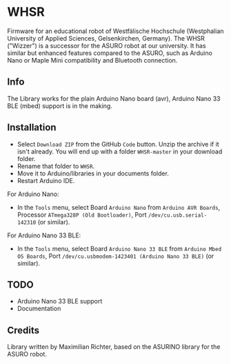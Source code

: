# WHSR
Firmware for an educational robot of Westfälische Hochschule (Westphalian University of Applied Sciences, Gelsenkirchen, Germany). The WHSR ("Wizzer") is a successor for the ASURO robot at our university. It has similar but enhanced features compared to the ASURO, such as Arduino Nano or Maple Mini compatibility and Bluetooth connection.

## Info

The Library works for the plain Arduino Nano board (avr), Arduino Nano 33 BLE (mbed) support is in the making.

## Installation

- Select `Download ZIP` from the GitHub `Code` button. Unzip the archive if it isn't already. You will end up with a folder `WHSR-master` in your download folder. 
- Rename that folder to `WHSR`.
- Move it to Arduino/libraries in your documents folder.
- Restart Arduino IDE.

For Arduino Nano:
- In the `Tools` menu, select Board `Arduino Nano` from `Arduino AVR Boards`, Processor `ATmega328P (Old Bootloader)`, Port `/dev/cu.usb.serial-142310` (or similar).

For Arduino Nano 33 BLE:
- In the `Tools` menu, select Board `Arduino Nano 33 BLE` from `Arduino Mbed OS Boards`, Port `/dev/cu.usbmodem-1423401 (Arduino Nano 33 BLE)` (or similar).

## TODO

- Arduino Nano 33 BLE support
- Documentation

## Credits

Library written by Maximilian Richter, based on the ASURINO library for the ASURO robot.
